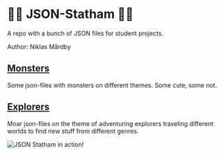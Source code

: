 # 👨‍🦲 JSON-Statham 👨‍🦲

A repo with a bunch of JSON files for student projects.

Author: Niklas Mårdby

## [Monsters](./monsters/)

Some json-files with monsters on different themes. Some cute, some not.

## [Explorers](./explorers)

Moar json-files on the theme of adventuring explorers traveling different worlds to find new stuff from different genres.

![JSON Statham in action!](https://i.imgur.com/X2OvKvx.png)
